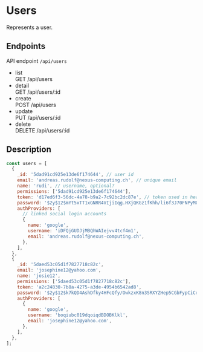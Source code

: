# Users

Represents a user.

## Endpoints

API endpoint `/api/users`

- list<br/>GET /api/users
- detail<br/>GET /api/users/:id
- create<br/> POST /api/users
- update<br/> PUT /api/users/:id
- delete<br/> DELETE /api/users/:id

## Description

```javascript
const users = [
  {
    _id: '5dad91cd925e13de6f174644', // user id
    email: 'andreas.rudolf@nexus-computing.ch', // unique email
    name: 'rudi', // username, optional?
    permissions: ['5dad91cd925e13de6f174644'],
    token: 'd17ed6f3-56dc-4a78-b9a2-7c92bc2dc87e', // token used in header "Authorization: $email $token"
    password: '$2y$12$mYt5xTT1xGNRR4VIjiIqg.HXjQKGz1fKhh/li6f3J70FNPyM0aP3W',
    authProviders: [
      // linked social login accounts
      {
        name: 'google',
        username: 'iDFQjGUDJjMBQhWAIejvv4tcf4m1',
        email: 'andreas.rudolf@nexus-computing.ch',
      },
    ],
  },
  {
    _id: '5daed53c05d1f7827718c82c',
    email: 'josephine12@yahoo.com',
    name: 'josie12',
    permissions: ['5daed53c05d1f7827718c82c'],
    token: 'a2c24830-7b8a-4275-a3de-4954b6542ad8',
    password: '$2y$12$k7kQD4AshDfky4HFcQfy/OwkzxK8n3SRXYZHep5CGbFypCiCrkHli',
    authProviders: [
      {
        name: 'google',
        username: 'boqiubc019dqoiqdBDOBKlkl',
        email: 'josephine12@yahoo.com',
      },
    ],
  },
];
```
